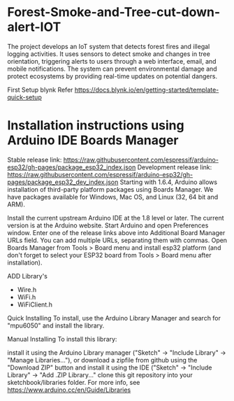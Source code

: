 # Forest-Smoke-and-Tree-cut-down-alert-IOT

The project develops an IoT system that detects forest fires and illegal logging activities. It uses sensors to detect smoke and changes in tree orientation, triggering alerts to users through a web interface, email, and mobile notifications. The system can prevent environmental damage and protect ecosystems by providing real-time updates on potential dangers.

First Setup blynk 
Refer https://docs.blynk.io/en/getting-started/template-quick-setup


Installation instructions using Arduino IDE Boards Manager
==========================================================
Stable release link: https://raw.githubusercontent.com/espressif/arduino-esp32/gh-pages/package_esp32_index.json
Development release link: https://raw.githubusercontent.com/espressif/arduino-esp32/gh-pages/package_esp32_dev_index.json
Starting with 1.6.4, Arduino allows installation of third-party platform packages using Boards Manager. We have packages available for Windows, Mac OS, and Linux (32, 64 bit and ARM).

Install the current upstream Arduino IDE at the 1.8 level or later. The current version is at the Arduino website.
Start Arduino and open Preferences window.
Enter one of the release links above into Additional Board Manager URLs field. You can add multiple URLs, separating them with commas.
Open Boards Manager from Tools > Board menu and install esp32 platform (and don't forget to select your ESP32 board from Tools > Board menu after installation).

ADD Library's 
* Wire.h
* WiFi.h
* WiFiClient.h

Quick Installing
To install, use the Arduino Library Manager and search for "mpu6050" and install the library.

Manual Installing
To install this library:

install it using the Arduino Library manager ("Sketch" -> "Include Library" -> "Manage Libraries..."), or
download a zipfile from github using the "Download ZIP" button and install it using the IDE ("Sketch" -> "Include Library" -> "Add .ZIP Library..."
clone this git repository into your sketchbook/libraries folder.
For more info, see https://www.arduino.cc/en/Guide/Libraries






